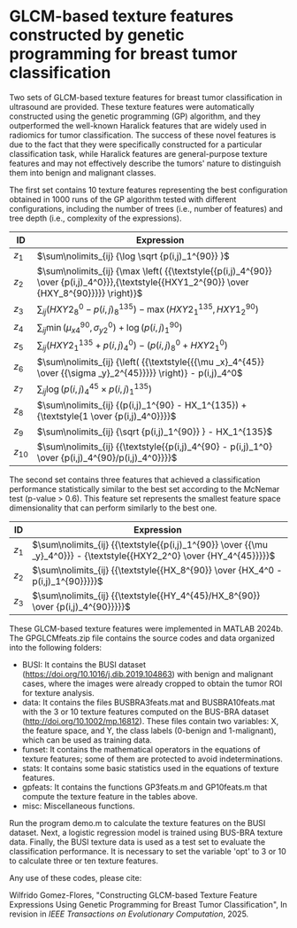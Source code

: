 # GLCM-based texture features constructed by genetic programming for breast tumor classification

Two sets of GLCM-based texture features for breast tumor classification in ultrasound are provided. These texture features were automatically constructed using the genetic programming (GP) algorithm, and they outperformed the well-known Haralick features that are widely used in radiomics for tumor classification. The success of these novel features is due to the fact that they were specifically constructed for a particular classification task, while Haralick features are general-purpose texture features and may not effectively describe the tumors' nature to distinguish them into benign and malignant classes.

The first set contains 10 texture features representing the best configuration obtained in 1000 runs of the GP algorithm tested with different configurations, including the number of trees (i.e., number of features) and tree depth (i.e., complexity of the expressions).

| ID       | Expression                                                                                                                                   |
|----------|----------------------------------------------------------------------------------------------------------------------------------------------|
| $z_1$    | $\sum\nolimits_{ij} {\log \sqrt {p(i,j)_1^{90}} }$                                                                                           |
| $z_2$    | $\sum\nolimits_{ij} {\max \left( {{\textstyle{{p(i,j)_4^{90}} \over {p(i,j)_4^0}}},{\textstyle{{HXY1_2^{90}} \over {HXY_8^{90}}}}} \right)}$ |
| $z_3$    | $\sum\nolimits_{ij} {(HXY2_8^0 - p(i,j)_8^{135}) - \max (HXY2_1^{135},HXY1_2^{90})}$                                                         |
| $z_4$    | $\sum\nolimits_{ij} {\min ({\mu _x}_4^{90},{\sigma _y}_2^0) + \log (p(i,j)_1^{90}})$                                                           |
| $z_5$    | $\sum\nolimits_{ij} {(HXY2_1^{135} + p(i,j)_4^0) - (p(i,j)_8^0 + HXY2_1^0)}$                                                                 |
| $z_6$    | $\sum\nolimits_{ij} {\left( {{\textstyle{{{\mu _x}_4^{45}} \over {{\sigma _y}_2^{45}}}}} \right)} - p(i,j)_4^0$                              |
| $z_7$    | $\sum\nolimits_{ij} {\log (p(i,j)_4^{45} \times p(i,j)_1^{135})}$                                                                            |
| $z_8$    | $\sum\nolimits_{ij} {(p(i,j)_1^{90} - HX_1^{135}) + {\textstyle{1 \over {p(i,j)_4^0}}}}$                                                     |
| $z_9$    | $\sum\nolimits_{ij} {\sqrt {p(i,j)_1^{90}} } - HX_1^{135}$                                                                                   |
| $z_{10}$ | $\sum\nolimits_{ij} {{\textstyle{{p(i,j)_4^{90} - p(i,j)_1^0} \over {p(i,j)_4^{90}/p(i,j)_4^0}}}}$                                           |

The second set contains three features that achieved a classification performance statistically similar to the best set according to the McNemar test (p-value > 0.6). This feature set represents the smallest feature space dimensionality that can perform similarly to the best one.

| ID    | Expression                                                                                                             |
|-------|------------------------------------------------------------------------------------------------------------------------|
| $z_1$ | $\sum\nolimits_{ij} {{\textstyle{{p(i,j)_1^{90}} \over {{\mu _y}_4^0}}} - {\textstyle{{HXY2_2^0} \over {HY_4^{45}}}}}$ |
| $z_2$ | $\sum\nolimits_{ij} {{\textstyle{{HX_8^{90}} \over {HX_4^0 - p(i,j)_1^{90}}}}}$                                        |
| $z_3$ | $\sum\nolimits_{ij} {{\textstyle{{HY_4^{45}/HX_8^{90}} \over {p(i,j)_4^{90}}}}}$                                       |

These GLCM-based texture features were implemented in MATLAB 2024b. The GPGLCMfeats.zip file contains the source codes and data organized into the following folders:

* BUSI: It contains the BUSI dataset (https://doi.org/10.1016/j.dib.2019.104863) with benign and malignant cases, where the images were already cropped to obtain the tumor ROI for texture analysis.
* data: It contains the files BUSBRA3feats.mat and BUSBRA10feats.mat with the 3 or 10 texture features computed on the BUS-BRA dataset (http://doi.org/10.1002/mp.16812). These files contain two variables: X, the feature space, and Y, the class labels (0-benign and 1-malignant), which can be used as training data.
* funset: It contains the mathematical operators in the equations of texture features; some of them are protected to avoid indeterminations.
* stats: It contains some basic statistics used in the equations of texture features.
* gpfeats: It contains the functions GP3feats.m and GP10feats.m that compute the texture feature in the tables above.
* misc: Miscellaneous functions.

Run the program demo.m to calculate the texture features on the BUSI dataset. Next, a logistic regression model is trained using BUS-BRA texture data. Finally, the BUSI texture data is used as a test set to evaluate the classification performance. It is necessary to set the variable 'opt' to 3 or 10 to calculate three or ten texture features.

Any use of these codes, please cite:

Wilfrido Gomez-Flores, "Constructing GLCM-based Texture Feature Expressions Using Genetic Programming for Breast Tumor Classification", In revision in *IEEE Transactions on Evolutionary Computation*, 2025.
